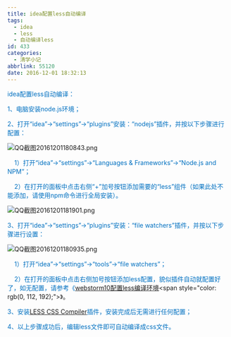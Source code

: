 ```yaml
---
title: idea配置less自动编译
tags:
  - idea
  - less
  - 自动编译less
id: 433
categories:
  - 清学小记
abbrlink: 55120
date: 2016-12-01 18:32:13
---
```


<span style="color: rgb(0, 112, 192);">idea配置less自动编译：</span>

<span style="color: rgb(0, 112, 192);">1、电脑安装node.js环境；
</span>

<span style="color: rgb(0, 112, 192);">2、打开“idea”→“settings”→“plugins”安装：“nodejs”插件，并按以下步骤进行配置：</span>

![QQ截图20161201180843.png](/uploads/2016/12/1480587751120337.png "1480587751120337.png")

<span style="color: rgb(0, 112, 192);">&nbsp;&nbsp;&nbsp;&nbsp;1）打开“idea”→“settings”→“Languages &amp; Frameworks”→“Node.js and NPM”；</span>

<span style="color: rgb(0, 112, 192);">&nbsp;&nbsp;&nbsp;&nbsp;2）在打开的面板中点击右侧“+”加号按钮添加需要的“less”组件（如果此处不能添加，请使用npm命令进行全局安装）。</span>

![QQ截图20161201181901.png](/uploads/2016/12/1480587698818312.png "1480587698818312.png")

<span style="color: rgb(0, 112, 192);">3、打开“idea”→“settings”→“plugins”安装：“file watchers”插件，并按以下步骤进行设置：</span>

![QQ截图20161201180935.png](/uploads/2016/12/1480587731788935.png "1480587731788935.png")

<span style="color: rgb(0, 112, 192);">&nbsp;&nbsp;&nbsp;&nbsp;1）打开“idea”→“settings”→“tools”→“file watchers”；</span>

<span style="color: rgb(0, 112, 192);">&nbsp;&nbsp;&nbsp;&nbsp;2）在打开的面板中点击右侧加号按钮添加less配置，貌似插件自动就配置好了，如无配置，请参考《</span>[webstorm10配置less编译环境](http://www.bmqy.net/362.html "http://www.bmqy.net/362.html")<span style="color: rgb(0, 112, 192);">》。
</span>

<span style="color: rgb(0, 112, 192);">3、安装</span>[LESS CSS Compiler](http://www.bmqy.net/430.html "LESS CSS Compiler")<span style="color: rgb(0, 112, 192);">插件，安装完成后无需进行任何配置；</span>

<span style="color: rgb(0, 112, 192);">4、以上步骤成功后，编辑less文件即可自动编译成css文件。</span>